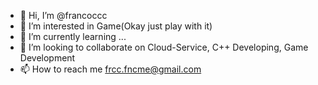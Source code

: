 - 👋 Hi, I’m @francoccc
- 👀 I’m interested in Game(Okay just play with it)
- 🌱 I’m currently learning ...
- 💞️ I’m looking to collaborate on Cloud-Service, C++ Developing, Game Development
- 📫 How to reach me frcc.fncme@gmail.com

<!---
francoccc/francoccc is a ✨ special ✨ repository because its `README.md` (this file) appears on your GitHub profile.
You can click the Preview link to take a look at your changes.
--->

